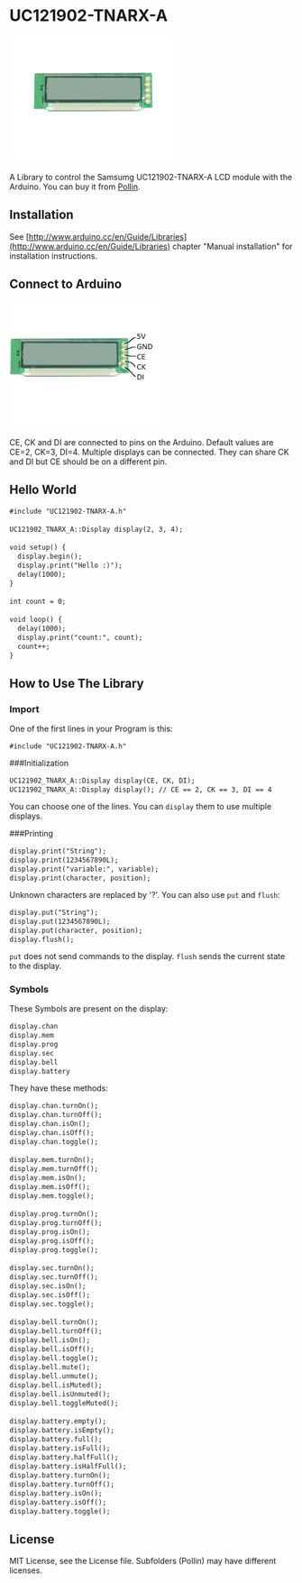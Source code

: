 UC121902-TNARX-A
================

![](Pollin/G120586.JPG)

A Library to control the Samsumg UC121902-TNARX-A LCD module with the Arduino. You can buy it from [Pollin](http://www.pollin.de/shop/dt/MzE0OTc4OTk-/Bauelemente_Bauteile/Aktive_Bauelemente/Displays/LCD_Modul_SAMSUNG_UC121902_TNARX_A.html).

Installation
------------

See [http://www.arduino.cc/en/Guide/Libraries](http://www.arduino.cc/en/Guide/Libraries) chapter "Manual installation" for installation instructions.

Connect to Arduino
------------------

![](Pollin/Beschriftet.jpg)

CE, CK and DI are connected to pins on the Arduino. Default values are CE=2, CK=3, DI=4.
Multiple displays can be connected. They can share CK and DI but CE should be on a different pin. 

Hello World
-----------

    #include "UC121902-TNARX-A.h"
    
    UC121902_TNARX_A::Display display(2, 3, 4);
    
    void setup() {
      display.begin();
      display.print("Hello :)");
      delay(1000);
    }
    
    int count = 0;
    
    void loop() {
      delay(1000);
      display.print("count:", count);
      count++;
    }

How to Use The Library
----------------------

### Import

One of the first lines in your Program is this:

    #include "UC121902-TNARX-A.h"

###Initialization

    UC121902_TNARX_A::Display display(CE, CK, DI);
    UC121902_TNARX_A::Display display(); // CE == 2, CK == 3, DI == 4

You can choose one of the lines. You can `display` them to use multiple displays.

###Printing

    display.print("String");
	display.print(1234567890L);
    display.print("variable:", variable);
    display.print(character, position);

Unknown characters are replaced by '?'.
You can also use `put` and `flush`:

    display.put("String");
	display.put(1234567890L);
    display.put(character, position);
    display.flush();

`put` does not send commands to the display. `flush` sends the current state to the display.

### Symbols

These Symbols are present on the display:

    display.chan
    display.mem
    display.prog
    display.sec
    display.bell
    display.battery

They have these methods:

    display.chan.turnOn();
    display.chan.turnOff();
    display.chan.isOn();
    display.chan.isOff();
    display.chan.toggle(); 

    display.mem.turnOn();
    display.mem.turnOff();
    display.mem.isOn();
    display.mem.isOff();
    display.mem.toggle(); 

    display.prog.turnOn();
    display.prog.turnOff();
    display.prog.isOn();
    display.prog.isOff();
    display.prog.toggle(); 

    display.sec.turnOn();
    display.sec.turnOff();
    display.sec.isOn();
    display.sec.isOff();
    display.sec.toggle(); 

    display.bell.turnOn();
    display.bell.turnOff();
    display.bell.isOn();
    display.bell.isOff();
    display.bell.toggle(); 
    display.bell.mute();
    display.bell.unmute();
    display.bell.isMuted();
    display.bell.isUnmuted();
    display.bell.toggleMuted(); 

    display.battery.empty();
    display.battery.isEmpty();
    display.battery.full();
    display.battery.isFull();
    display.battery.halfFull(); 
    display.battery.isHalfFull(); 
    display.battery.turnOn();
    display.battery.turnOff();
    display.battery.isOn();
    display.battery.isOff();
    display.battery.toggle(); 

License
-------

MIT License, see the License file. Subfolders (Pollin) may have different licenses.
